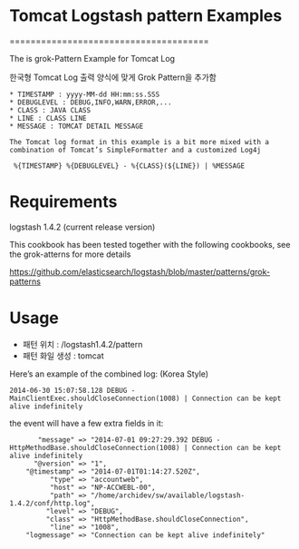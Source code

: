 # Tomcat Logstash pattern Examples
======================================

The is grok-Pattern Example for Tomcat Log 

한국형 Tomcat Log 출력 양식에 맞게 Grok Pattern을 추가함 
 
```
* TIMESTAMP : yyyy-MM-dd HH:mm:ss.SSS
* DEBUGLEVEL : DEBUG,INFO,WARN,ERROR,...
* CLASS : JAVA CLASS 
* LINE : CLASS LINE 
* MESSAGE : TOMCAT DETAIL MESSAGE 

The Tomcat log format in this example is a bit more mixed with a combination of Tomcat’s SimpleFormatter and a customized Log4j 

 %{TIMESTAMP} %{DEBUGLEVEL} - %{CLASS}(${LINE}) | %MESSAGE
 ```

Requirements 
=========
logstash 1.4.2 (current release version)

This cookbook has been tested together with the following cookbooks, see the grok-atterns for more details

https://github.com/elasticsearch/logstash/blob/master/patterns/grok-patterns


Usage
=====
* 패턴 위치 : /logstash1.4.2/pattern 
* 패턴 화일 생성 : tomcat

Here’s an example of the combined log: (Korea Style)
```
2014-06-30 15:07:58.128 DEBUG - MainClientExec.shouldCloseConnection(1008) | Connection can be kept alive indefinitely
```
the  event will have a few extra fields in it:
``` 
       "message" => "2014-07-01 09:27:29.392 DEBUG - HttpMethodBase.shouldCloseConnection(1008) | Connection can be kept alive indefinitely
      "@version" => "1",
    "@timestamp" => "2014-07-01T01:14:27.520Z",
          "type" => "accountweb",
          "host" => "NP-ACCWEBL-00",
          "path" => "/home/archidev/sw/available/logstash-1.4.2/conf/http.log",
         "level" => "DEBUG",
         "class" => "HttpMethodBase.shouldCloseConnection",
          "line" => "1008",
    "logmessage" => "Connection can be kept alive indefinitely" 
```
